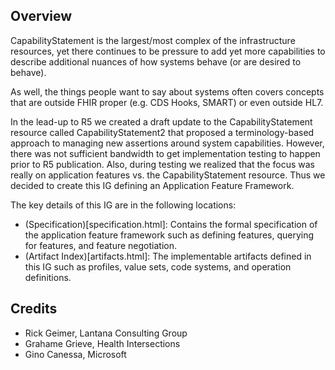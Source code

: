 ## Overview

CapabilityStatement is the largest/most complex of the infrastructure resources, yet there continues to be pressure to add yet more capabilities to describe additional nuances of how systems behave (or are desired to behave). 

As well, the things people want to say about systems often covers concepts that are outside FHIR proper (e.g. CDS Hooks, SMART) or even outside HL7. 

In the lead-up to R5 we created a draft update to the CapabilityStatement resource called CapabilityStatement2 that proposed a terminology-based approach to managing new assertions around system capabilities. However, there was not sufficient bandwidth to get implementation testing to happen prior to R5 publication. Also, during testing we realized that the focus was really on application features vs. the CapabilityStatement resource. Thus we decided to create this IG defining an Application Feature Framework.

The key details of this IG are in the following locations:

* (Specification)[specification.html]: Contains the formal specification of the application feature framework such as defining features, querying for features, and feature negotiation.
* (Artifact Index)[artifacts.html]: The implementable artifacts defined in this IG such as profiles, value sets, code systems, and operation definitions.

## Credits

* Rick Geimer, Lantana Consulting Group
* Grahame Grieve, Health Intersections
* Gino Canessa, Microsoft


